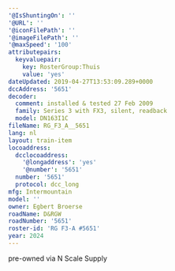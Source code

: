 ```yaml
---
'@IsShuntingOn': ''
'@URL': ''
'@iconFilePath': ''
'@imageFilePath': ''
'@maxSpeed': '100'
attributepairs:
  keyvaluepair:
    key: RosterGroup:Thuis
    value: 'yes'
dateUpdated: 2019-04-27T13:53:09.289+0000
dccAddress: '5651'
decoder:
  comment: installed & tested 27 Feb 2009
  family: Series 3 with FX3, silent, readback
  model: DN163I1C
fileName: RG_F3_A__5651
lang: nl
layout: train-item
locoaddress:
  dcclocoaddress:
    '@longaddress': 'yes'
    '@number': '5651'
  number: '5651'
  protocol: dcc_long
mfg: Intermountain
model: ''
owner: Egbert Broerse
roadName: D&RGW
roadNumber: '5651'
roster-id: 'RG F3-A #5651'
year: 2024
---
```

pre-owned via N Scale Supply
